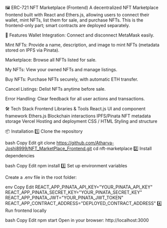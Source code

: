 
🖼️ ERC-721 NFT Marketplace (Frontend)
A decentralized NFT Marketplace frontend built with React and Ethers.js, allowing users to connect their wallet, mint NFTs, list them for sale, and purchase NFTs. This is the frontend-only part; smart contracts are deployed separately.

🚀 Features
Wallet Integration: Connect and disconnect MetaMask easily.

Mint NFTs: Provide a name, description, and image to mint NFTs (metadata stored on IPFS via Pinata).

Marketplace: Browse all NFTs listed for sale.

My NFTs: View your owned NFTs and manage listings.

Buy NFTs: Purchase NFTs securely, with automatic ETH transfer.

Cancel Listings: Delist NFTs anytime before sale.

Error Handling: Clear feedback for all user actions and transactions.

🛠 Tech Stack
Frontend	Libraries & Tools
React.js	UI and component framework
Ethers.js	Blockchain interactions
IPFS/Pinata	NFT metadata storage
Vercel	Hosting and deployment
CSS / HTML	Styling and structure

📦 Installation
1️⃣ Clone the repository

bash
Copy
Edit
git clone https://github.com/Atharva-Joshi8999/NFT_MarketPlace_Frontend.git
cd nft-marketplace
2️⃣ Install dependencies

bash
Copy
Edit
npm install
3️⃣ Set up environment variables

Create a .env file in the root folder:

env
Copy
Edit
REACT_APP_PINATA_API_KEY="YOUR_PINATA_API_KEY"
REACT_APP_PINATA_SECRET_KEY="YOUR_PINATA_SECRET_KEY"
REACT_APP_PINATA_JWT="YOUR_PINATA_JWT_TOKEN"
REACT_APP_CONTRACT_ADDRESS="DEPLOYED_CONTRACT_ADDRESS"
4️⃣ Run frontend locally

bash
Copy
Edit
npm start
Open in your browser: http://localhost:3000
